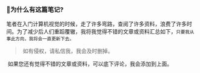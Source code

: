 ### 🍹为什么有这篇笔记?

​		笔者在入门计算机视觉的时候，走了许多弯路，查阅了许多资料，浪费了许多时间。为了减少后人们重蹈覆辙，我将我觉得不错的文章或资料汇总如下，`只要我从事此方向，我将会一直更新下去。`

> ​		如有侵权，请私信我，我会及时删掉。

​		如果您还有觉得不错的文章或资料，可以底下评论，我会添加到上面。
